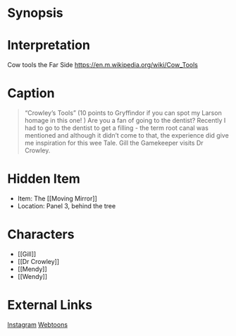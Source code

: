 # Synopsis

# Interpretation
Cow tools the Far Side https://en.m.wikipedia.org/wiki/Cow_Tools

# Caption
> “Crowley’s Tools” (10 points to Gryffindor if you can spot my Larson homage in this one! ) Are you a fan of going to the dentist? Recently I had to go to the dentist to get a filling - the term root canal was mentioned and although it didn’t come to that, the experience did give me inspiration for this wee Tale. Gill the Gamekeeper visits Dr Crowley.

# Hidden Item
* Item: The [[Moving Mirror]]
* Location: <spoiler>Panel 3, behind the tree</spoiler>

# Characters
* [[Gill]]
* [[Dr Crowley]]
* [[Mendy]]
* [[Wendy]]

# External Links
[Instagram](https://www.instagram.com/p/CSc-nU2jxrG/?igshid=YmMyMTA2M2Y=)
[Webtoons](https://www.webtoons.com/en/challenge/twistwood-tales/91-crowleys-tools/viewer?title_no=344740&episode_no=97)